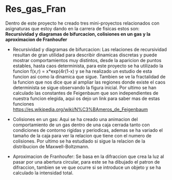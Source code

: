 # Res_gas_Fran

Dentro de este proyecto he creado tres mini-proyectos relacionados con asignaturas que estoy dando en la carrera de fisicas estos son:
**Recursividad y diagramas de bifurcacion, colisiones en un gas y la aproximacion de Franhoufer**
- Recursividad y diagramas de bifurcacion: Las relaciones de recursividad resultan de gran utilidad para describir dinamicas discretas y puede mostrar comportamientos muy distintos, desde la aparicion de puntos estables, hasta caos
determinista, para este proyecto se ha utilizado la funcion f(x,r) = x*exp(4r(1-x) y se ha realizado un estudio de esta funcion asi como la dinamica que sigue. Tambien se ve la fractalidad de la funcion que nos dice que al ampliar las regiones donde existe el caos determinista se sigue observando la figura inicial. Por ultimo se han calculado las constantes de Feigenbaum que son independientes de nuestra funcion elegida, aqui os dejo un link para saber mas de estas funciones https://es.wikipedia.org/wiki/N%C3%BAmeros_de_Feigenbaum

- Colisiones en un gas: Aqui se ha creado una animacion del comportamiento de un gas dentro de una caja cerrada tanto con condiciones de contorno rigidas y periodicas, ademas se ha variado el tamaño de la caja para ver la relacion que tiene con el numero de colisiones. Por ultimo se ha estudiado si sigue la relacion de la distribucion de Maxwell-Boltzmann.

- Aproximacion de Franhoufer: Se basa en la difraccion que crea la luz al pasar por una abertura circular, para este se ha dibujado el patron de difraccion, tambien se ve que ocurre si se introduce un objeto y se ha calculado la intensidad total.
